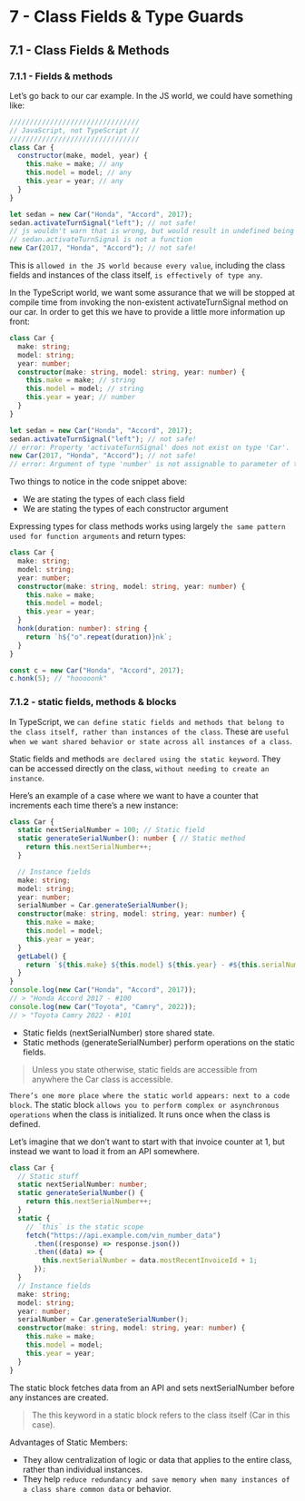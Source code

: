 # 7 - Class Fields & Type Guards

## 7.1 - Class Fields & Methods

### 7.1.1 - Fields & methods

Let’s go back to our car example. In the JS world, we could have something like:

```js
////////////////////////////////
// JavaScript, not TypeScript //
////////////////////////////////
class Car {
  constructor(make, model, year) {
    this.make = make; // any
    this.model = model; // any
    this.year = year; // any
  }
}

let sedan = new Car("Honda", "Accord", 2017);
sedan.activateTurnSignal("left"); // not safe!
// js wouldn't warn that is wrong, but would result in undefined being called, which would cause a runtime error like this:
// sedan.activateTurnSignal is not a function
new Car(2017, "Honda", "Accord"); // not safe!
```

This is `allowed in the JS world because every value`, including the class fields and instances of the class itself, `is effectively of type any`.

In the TypeScript world, we want some assurance that we will be stopped at compile time from invoking the non-existent activateTurnSignal method on our car. In order to get this we have to provide a little more information up front:

```ts
class Car {
  make: string;
  model: string;
  year: number;
  constructor(make: string, model: string, year: number) {
    this.make = make; // string
    this.model = model; // string
    this.year = year; // number
  }
}

let sedan = new Car("Honda", "Accord", 2017);
sedan.activateTurnSignal("left"); // not safe!
// error: Property 'activateTurnSignal' does not exist on type 'Car'.
new Car(2017, "Honda", "Accord"); // not safe!
// error: Argument of type 'number' is not assignable to parameter of type 'string'.
```

Two things to notice in the code snippet above:

- We are stating the types of each class field
- We are stating the types of each constructor argument

Expressing types for class methods works using largely `the same pattern used for function arguments` and return types:

```ts
class Car {
  make: string;
  model: string;
  year: number;
  constructor(make: string, model: string, year: number) {
    this.make = make;
    this.model = model;
    this.year = year;
  }
  honk(duration: number): string {
    return `h${"o".repeat(duration)}nk`;
  }
}

const c = new Car("Honda", "Accord", 2017);
c.honk(5); // "hooooonk"
```

### 7.1.2 - static fields, methods & blocks

In TypeScript, we `can define static fields and methods that belong to the class itself, rather than instances of the class`. These are `useful when we want shared behavior or state across all instances of a class`.

Static fields and methods `are declared using the static keyword`. They can be accessed directly on the class, `without needing to create an instance`.

Here’s an example of a case where we want to have a counter that increments each time there’s a new instance:

```ts
class Car {
  static nextSerialNumber = 100; // Static field
  static generateSerialNumber(): number { // Static method
    return this.nextSerialNumber++;
  }

  // Instance fields
  make: string;
  model: string;
  year: number;
  serialNumber = Car.generateSerialNumber();
  constructor(make: string, model: string, year: number) {
    this.make = make;
    this.model = model;
    this.year = year;
  }
  getLabel() {
    return `${this.make} ${this.model} ${this.year} - #${this.serialNumber}`;
  }
}
console.log(new Car("Honda", "Accord", 2017));
// > "Honda Accord 2017 - #100
console.log(new Car("Toyota", "Camry", 2022));
// > "Toyota Camry 2022 - #101
```
 
- Static fields (nextSerialNumber) store shared state.
- Static methods (generateSerialNumber) perform operations on the static fields.

> Unless you state otherwise, static fields are accessible from anywhere the Car class is accessible.

`There’s one more place where the static world appears: next to a code block`. The static block `allows you to perform complex or asynchronous operations` when the class is initialized. It runs once when the class is defined.

Let’s imagine that we don’t want to start with that invoice counter at 1, but instead we want to load it from an API somewhere.

```ts
class Car {
  // Static stuff
  static nextSerialNumber: number;
  static generateSerialNumber() {
    return this.nextSerialNumber++;
  }
  static {
    // `this` is the static scope
    fetch("https://api.example.com/vin_number_data")
      .then((response) => response.json())
      .then((data) => {
        this.nextSerialNumber = data.mostRecentInvoiceId + 1;
      });
  }
  // Instance fields
  make: string;
  model: string;
  year: number;
  serialNumber = Car.generateSerialNumber();
  constructor(make: string, model: string, year: number) {
    this.make = make;
    this.model = model;
    this.year = year;
  }
}
```

The static block fetches data from an API and sets nextSerialNumber before any instances are created.

> The this keyword in a static block refers to the class itself (Car in this case).

Advantages of Static Members:

- They allow centralization of logic or data that applies to the entire class, rather than individual instances.
- They help `reduce redundancy and save memory when many instances of a class share common data` or behavior.

